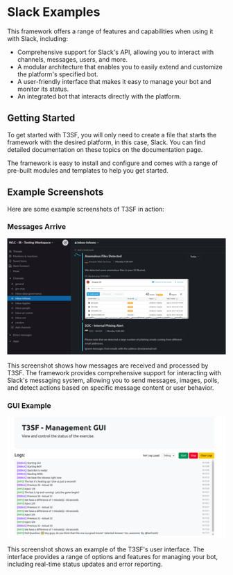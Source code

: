 # Slack Examples
This framework offers a range of features and capabilities when using it with Slack, including:

- Comprehensive support for Slack's API, allowing you to interact with channels, messages, users, and more.
- A modular architecture that enables you to easily extend and customize the platform's specified bot.
- A user-friendly interface that makes it easy to manage your bot and monitor its status.
- An integrated bot that interacts directly with the platform.


## Getting Started

To get started with T3SF, you will only need to create a file that starts the framework with the desired platform, in this case, Slack. You can find detailed documentation on these topics on the documentation page.

The framework is easy to install and configure and comes with a range of pre-built modules and templates to help you get started.

## Example Screenshots
Here are some example screenshots of T3SF in action:

### Messages Arrive
![injects_arrived](injects_arrived.png)

This screenshot shows how messages are received and processed by T3SF. The framework provides comprehensive support for interacting with Slack's messaging system, allowing you to send messages, images, polls, and detect actions based on specific message content or user behavior.

### GUI Example
![gui_view](gui_view.png)

This screenshot shows an example of the T3SF's user interface. The interface provides a range of options and features for managing your bot, including real-time status updates and error reporting.